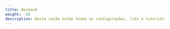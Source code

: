 ```yaml
---
title: Backend
weight: -20
description: Nesta seção estão todas as configurações, libs e tutorials relacionados a plataforma backend
---
```

